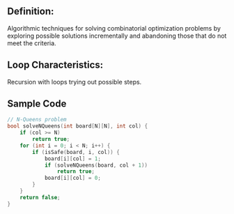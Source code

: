 ## **Definition:** 
Algorithmic techniques for solving combinatorial optimization problems by exploring possible solutions incrementally and abandoning those that do not meet the criteria.
## **Loop Characteristics:** 
Recursion with loops trying out possible steps.

## Sample Code
```cpp
// N-Queens problem
bool solveNQueens(int board[N][N], int col) {
    if (col >= N)
        return true;
    for (int i = 0; i < N; i++) {
        if (isSafe(board, i, col)) {
            board[i][col] = 1;
            if (solveNQueens(board, col + 1))
                return true;
            board[i][col] = 0;
        }
    }
    return false;
}
